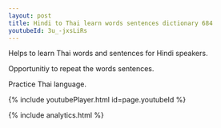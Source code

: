 ```yaml
---
layout: post
title: Hindi to Thai learn words sentences dictionary 684 
youtubeId: 3u_-jxsLiRs
---
```

 
 
Helps to learn Thai words and sentences for Hindi speakers.

Opportunitiy to repeat the words sentences. 

Practice Thai language. 
 
{% include youtubePlayer.html id=page.youtubeId %}
 
 
{% include analytics.html %}